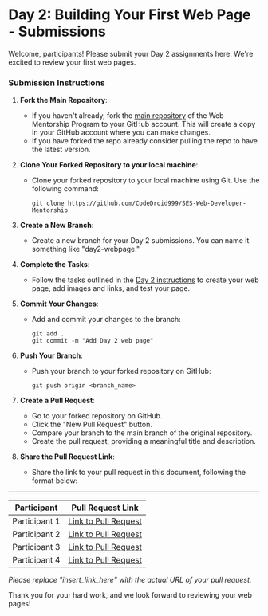 # Day 2: Building Your First Web Page - Submissions

Welcome, participants! Please submit your Day 2 assignments here. We're excited to review your first web pages. 

### Submission Instructions

1. **Fork the Main Repository**:
   - If you haven't already, fork the [main repository](https://github.com/CodeDroid999/SES-Web-Developer-Mentorship) of the Web Mentorship Program to your GitHub account. This will create a copy in your GitHub account where you can make changes.
   - If you have forked the repo already consider pulling the repo to have the latest version.

2. **Clone Your Forked Repository to your local machine**:
   - Clone your forked repository to your local machine using Git. Use the following command:
     ```
     git clone https://github.com/CodeDroid999/SES-Web-Developer-Mentorship
     ```

3. **Create a New Branch**:
   - Create a new branch for your Day 2 submissions. You can name it something like "day2-webpage."

4. **Complete the Tasks**:
   - Follow the tasks outlined in the [Day 2 instructions](insert_link_to_day2_instructions_here) to create your web page, add images and links, and test your page.

5. **Commit Your Changes**:
   - Add and commit your changes to the branch:
     ```
     git add .
     git commit -m "Add Day 2 web page"
     ```

6. **Push Your Branch**:
   - Push your branch to your forked repository on GitHub:
     ```
     git push origin <branch_name>
     ```

7. **Create a Pull Request**:
   - Go to your forked repository on GitHub.
   - Click the "New Pull Request" button.
   - Compare your branch to the main branch of the original repository.
   - Create the pull request, providing a meaningful title and description.

8. **Share the Pull Request Link**:
   - Share the link to your pull request in this document, following the format below:

---

| Participant         | Pull Request Link                |
|---------------------|---------------------------------|
| Participant 1       | [Link to Pull Request](insert_link_here) |
| Participant 2       | [Link to Pull Request](insert_link_here) |
| Participant 3       | [Link to Pull Request](insert_link_here) |
| Participant 4       | [Link to Pull Request](insert_link_here) |

*Please replace "insert_link_here" with the actual URL of your pull request.*

Thank you for your hard work, and we look forward to reviewing your web pages!
